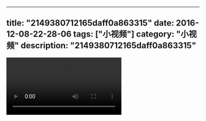
---
title: "2149380712165daff0a863315"
date: 2016-12-08-22-28-06
tags: ["小视频"]
category: "小视频"
description: "2149380712165daff0a863315"
---
<video src="http://ohtsqip0g.bkt.clouddn.com/2149380712165daff0a863315.mp4" controls="controls"></video>
